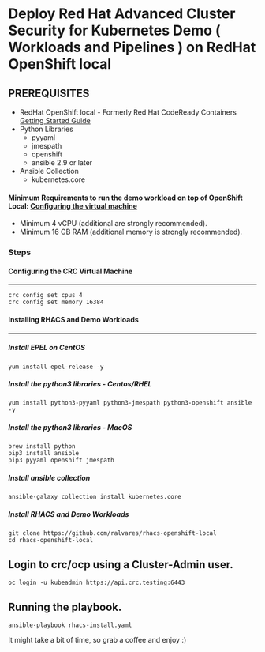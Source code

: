# Deploy Red Hat Advanced Cluster Security for Kubernetes Demo ( Workloads and Pipelines ) on RedHat OpenShift local

## PREREQUISITES

- RedHat OpenShift local - Formerly Red Hat CodeReady Containers [Getting Started Guide](https://access.redhat.com/documentation/en-us/red_hat_openshift_local/2.5/html-single/getting_started_guide/index#doc-wrapper)
- Python Libraries
  - pyyaml
  - jmespath
  - openshift
  - ansible 2.9 or later
- Ansible Collection
  - kubernetes.core

#### Minimum Requirements to run the demo workload on top of OpenShift Local: [Configuring the virtual machine](https://access.redhat.com/documentation/en-us/red_hat_openshift_local/2.5/html-single/getting_started_guide/index#changing-the-selected-preset_gsg)

- Minimum 4 vCPU (additional are strongly recommended).
- Minimum 16 GB RAM (additional memory is strongly recommended).

### Steps

#### Configuring the CRC Virtual Machine
---
```
crc config set cpus 4
crc config set memory 16384
```

#### Installing RHACS and Demo Workloads
---

##### Install EPEL on CentOS
```
yum install epel-release -y
```

##### Install the python3 libraries - Centos/RHEL
```
yum install python3-pyyaml python3-jmespath python3-openshift ansible -y
```

##### Install the python3 libraries - MacOS
```
brew install python
pip3 install ansible
pip3 pyyaml openshift jmespath
```

##### Install ansible collection
```
ansible-galaxy collection install kubernetes.core
```

##### Install RHACS and Demo Workloads
```
git clone https://github.com/ralvares/rhacs-openshift-local
cd rhacs-openshift-local
```

Login to crc/ocp using a Cluster-Admin user.
---
```
oc login -u kubeadmin https://api.crc.testing:6443 
```

Running the playbook.
---
```
ansible-playbook rhacs-install.yaml
```

It might take a bit of time, so grab a coffee and enjoy :)